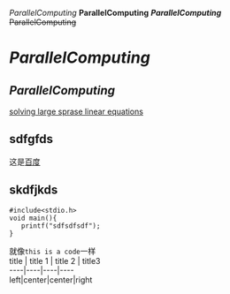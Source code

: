 *ParallelComputing*
**ParallelComputing**
***ParallelComputing***
~~ParallelComputing~~

*ParallelComputing*
==============
*ParallelComputing*
-----------------

[solving large sprase linear equations](http://github.com/williamliuc/)  
## sdfgfds  
这是[百度](http://www.baidu.com)  
## skdfjkds  
    #include<stdio.h>
    void main(){
       printf("sdfsdfsdf");
    }


就像`this is a code`一样  
title | title 1 | title 2 | title3  
----|----|----|----  
left|center|center|right  
